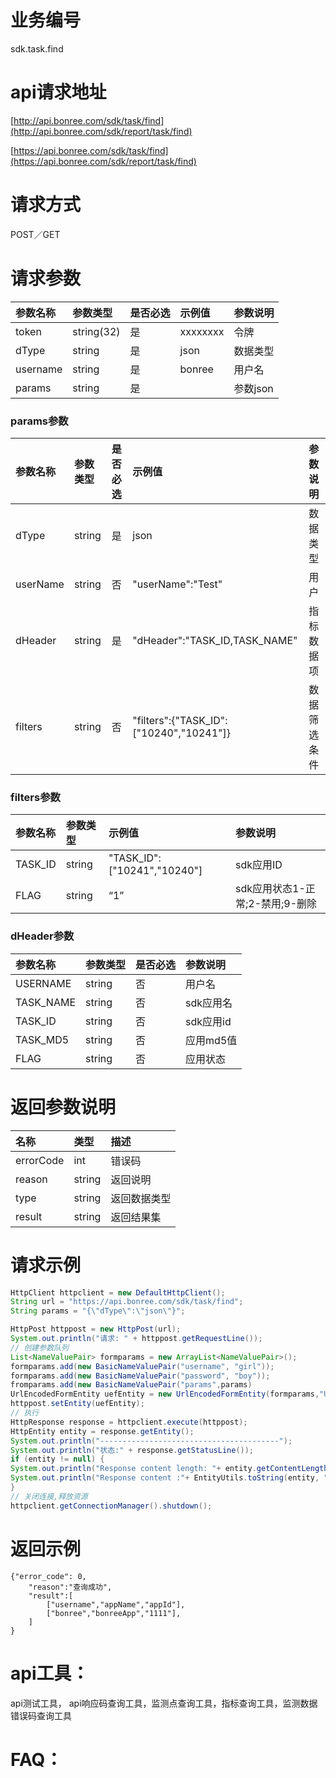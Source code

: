 # 业务编号

sdk.task.find

# api请求地址

[http://api.bonree.com/sdk/task/find](http://api.bonree.com/sdk/report/task/find)

[https://api.bonree.com/sdk/task/find](https://api.bonree.com/sdk/report/task/find)

# 请求方式

POST／GET

# 请求参数

| 参数名称 | 参数类型 | 是否必选 | 示例值 | 参数说明 |
| :--- | :--- | :--- | :--- | :--- |
| token | string\(32\) | 是 | xxxxxxxx | 令牌 |
| dType | string | 是 | json | 数据类型 |
| username | string | 是 | bonree | 用户名 |
| params | string | 是 |  | 参数json |

### params参数

| 参数名称 | 参数类型 | 是否必选 | 示例值 | 参数说明 |
| :--- | :--- | :--- | :--- | :--- |
| dType | string | 是 | json | 数据类型 |
| userName | string | 否 | "userName":"Test" | 用户 |
| dHeader | string | 是 | "dHeader":"TASK\_ID,TASK\_NAME" | 指标数据项 |
| filters | string | 否 | "filters":{"TASK\_ID":\["10240","10241"\]} | 数据筛选条件 |

### filters参数

| 参数名称 | 参数类型 | 示例值 | 参数说明 |
| :--- | :--- | :--- | :--- |
| TASK\_ID | string | "TASK\_ID":\["10241","10240"\] | sdk应用ID |
| FLAG | string | “1” | sdk应用状态1-正常;2-禁用;9-删除 |

### dHeader参数

| 参数名称 | 参数类型 | 是否必选 | 参数说明 |
| :--- | :--- | :--- | :--- |
| USERNAME | string | 否 | 用户名 |
| TASK\_NAME | string | 否 | sdk应用名 |
| TASK\_ID | string | 否 | sdk应用id |
| TASK\_MD5 | string | 否 | 应用md5值 |
| FLAG | string | 否 | 应用状态 |

# 返回参数说明

| 名称 | 类型 | 描述 |
| :--- | :--- | :--- |
| errorCode | int | 错误码 |
| reason | string | 返回说明 |
| type | string | 返回数据类型 |
| result | string | 返回结果集 |

# 请求示例

```java
HttpClient httpclient = new DefaultHttpClient();
String url = "https://api.bonree.com/sdk/task/find";
String params = "{\"dType\":\"json\"}";

HttpPost httppost = new HttpPost(url);
System.out.println("请求: " + httppost.getRequestLine());
// 创建参数队列
List<NameValuePair> formparams = new ArrayList<NameValuePair>();
formparams.add(new BasicNameValuePair("username", "girl"));
formparams.add(new BasicNameValuePair("password", "boy"));
fromparams.add(new BasicNameValuePair("params",params)
UrlEncodedFormEntity uefEntity = new UrlEncodedFormEntity(formparams,"UTF-8");
httppost.setEntity(uefEntity);
// 执行
HttpResponse response = httpclient.execute(httppost);
HttpEntity entity = response.getEntity();
System.out.println("----------------------------------------");
System.out.println("状态:" + response.getStatusLine());
if (entity != null) {
System.out.println("Response content length: "+ entity.getContentLength());
System.out.println("Response content :"+ EntityUtils.toString(entity, "UTF-8"));
}
// 关闭连接,释放资源
httpclient.getConnectionManager().shutdown();
```

# 返回示例

```
{"error_code": 0,
    "reason":"查询成功",
    "result":[
        ["username","appName","appId"],
        ["bonree","bonreeApp","1111"],
    ]
}
```

# api工具：

api测试工具， api响应码查询工具，监测点查询工具，指标查询工具，监测数据错误码查询工具

# FAQ：



